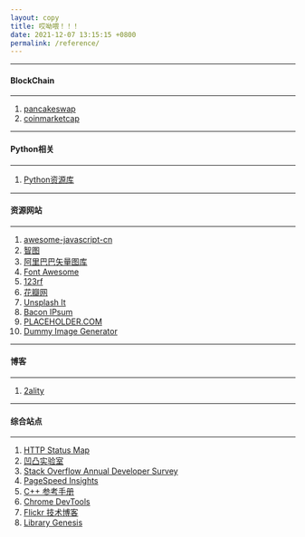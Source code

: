 ```yaml
---
layout: copy
title: 哎呦喂！！！
date: 2021-12-07 13:15:15 +0800
permalink: /reference/
---
```


<style>
abbr {text-decoration: none;}
</style>

<!-- blockchain -->
<hr><h4 class="btn btn-info btn-lg">BlockChain</h4><hr>
<ol class="rectangle-list">
<li><a href="https://pancakeswap.finance/" target="_blank">pancakeswap</a></li>
<li><a href="https://coinmarketcap.com/" target="_blank">coinmarketcap</a></li>
</ol>

<!-- python -->

<hr><h4 class="btn btn-primary btn-lg">Python相关</h4><hr>
<ol class="rounded-list">
<li><a href="http://jobbole.github.io/awesome-python-cn/" target="_blank">Python资源库</a></li>
</ol>

<!-- 资源网站 -->

<hr><h4 class="btn btn-info btn-lg">资源网站</h4><hr>
<ol class="rectangle-list">
<li><a href="https://github.com/jobbole/awesome-javascript-cn" target="_blank">awesome-javascript-cn</a></li>
<!--图库-->
<li><a href="http://zhitu.isux.us/" target="_blank"><abbr title="高效优质的图片优化平台">智图</abbr></a></li>
<li><a href="http://www.iconfont.cn/" target="_blank">阿里巴巴矢量图库</a></li>
<li><a href="http://fontawesome.io/" target="_blank">Font Awesome</a></li>
<li><a href="https://www.123rf.com/" target="_blank">123rf</a></li>
<li><a href="http://huaban.com/" target="_blank">花瓣网</a></li>
<li><a href="https://unsplash.it/" target="_blank"><abbr title="利用unsplash免费照片来提供placehoder的网站">Unsplash It</abbr></a></li>
<li><a href="http://baconipsum.com/" target="_blank"><abbr title="提供文本填充器的网站">Bacon IPsum</abbr></a></li>
<li><a href="https://placeholder.com/" target="_blank"><abbr title="提供占位符图片的网站">PLACEHOLDER.COM</abbr></a></li>
<li><a href="https://dummyimage.com/" target="_blank"><abbr title="提供多类型占位符图片的网站">Dummy Image Generator</abbr></a></li>
</ol>
<hr><h4 class="btn btn-primary btn-lg">博客</h4><hr>
<ol class="rounded-list">
<li><a href="http://2ality.com/p/about.html" target="_blank">2ality</a></li>
</ol>
<hr><h4 class="btn btn-primary btn-lg">综合站点</h4><hr>
<ol class="rounded-list">
<li><a href="https://restlet.com/http-status-map/" target="_blank">HTTP Status Map</a></li>
<li><a href="https://aotu.io/index.html" target="_blank">凹凸实验室</a></li>
<li><a href="https://insights.stackoverflow.com/survey/" target="_blank">Stack Overflow Annual Developer Survey</a></li>
<li><a href="https://developers.google.com/speed/pagespeed/insights/?hl=zh-CN" target="_blank">PageSpeed Insights</a></li>
<li><a href="http://en.cppreference.com/w/" target="_blank">C++ 参考手册</a></li>
<li><a href="https://developers.google.com/web/tools/chrome-devtools/" target="_blank">Chrome DevTools</a></li>
<li><a href="http://code.flickr.net/" target="_blank">Flickr 技术博客</a></li>
<li><a href="http://gen.lib.rus.ec/#" target="_blank">Library Genesis</a></li>

</ol>